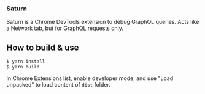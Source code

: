 ### Saturn

Saturn is a Chrome DevTools extension to debug GraphQL queries. Acts like a Network tab, but for GraphQL requests only.

## How to build & use

```
$ yarn install
$ yarn build
```

In Chrome Extensions list, enable developer mode, and use "Load unpacked" to load content of `dist` folder.